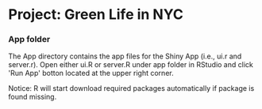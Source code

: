 # Project: Green Life in NYC
### App folder

The App directory contains the app files for the Shiny App (i.e., ui.r and server.r).
Open either ui.R or server.R under app folder in RStudio and click 'Run App' botton located at the upper right corner.
  
Notice: R will start download required packages automatically if package is found missing.
